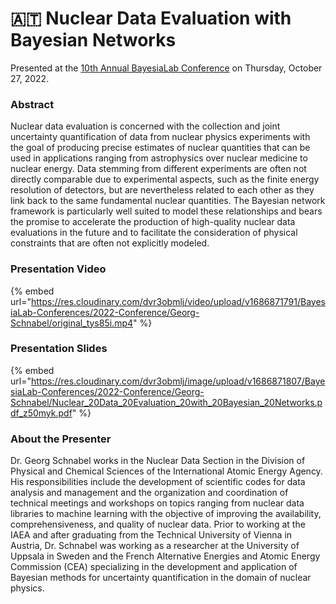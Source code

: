 # 🇦🇹 Nuclear Data Evaluation with Bayesian Networks

Presented at the [10th Annual BayesiaLab Conference](./) on Thursday, October 27, 2022.

### Abstract&#x20;

Nuclear data evaluation is concerned with the collection and joint uncertainty quantification of data from nuclear physics experiments with the goal of producing precise estimates of nuclear quantities that can be used in applications ranging from astrophysics over nuclear medicine to nuclear energy. Data stemming from different experiments are often not directly comparable due to experimental aspects, such as the finite energy resolution of detectors, but are nevertheless related to each other as they link back to the same fundamental nuclear quantities. The Bayesian network framework is particularly well suited to model these relationships and bears the promise to accelerate the production of high-quality nuclear data evaluations in the future and to facilitate the consideration of physical constraints that are often not explicitly modeled.

### Presentation Video

{% embed url="https://res.cloudinary.com/dvr3obmlj/video/upload/v1686871791/BayesiaLab-Conferences/2022-Conference/Georg-Schnabel/original_tys85i.mp4" %}

### Presentation Slides

{% embed url="https://res.cloudinary.com/dvr3obmlj/image/upload/v1686871807/BayesiaLab-Conferences/2022-Conference/Georg-Schnabel/Nuclear_20Data_20Evaluation_20with_20Bayesian_20Networks.pdf_z50myk.pdf" %}

### About the Presenter&#x20;

Dr. Georg Schnabel works in the Nuclear Data Section in the Division of Physical and Chemical Sciences of the International Atomic Energy Agency. His responsibilities include the development of scientific codes for data analysis and management and the organization and coordination of technical meetings and workshops on topics ranging from nuclear data libraries to machine learning with the objective of improving the availability, comprehensiveness, and quality of nuclear data. Prior to working at the IAEA and after graduating from the Technical University of Vienna in Austria, Dr. Schnabel was working as a researcher at the University of Uppsala in Sweden and the French Alternative Energies and Atomic Energy Commission (CEA) specializing in the development and application of Bayesian methods for uncertainty quantification in the domain of nuclear physics.

